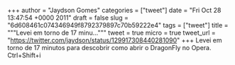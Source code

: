
+++
author = "Jaydson Gomes"
categories = ["tweet"]
date = "Fri Oct 28 13:47:54 +0000 2011"
draft = false
slug = "6d608461c074346949f8792379897c70b59222e4"
tags = ["tweet"]
title = """Levei em torno de 17 minu..."""
tweet = true
micro = true
tweet_url = "https://twitter.com/jaydson/status/129917308440281090"
+++
Levei em torno de 17 minutos para descobrir como abrir o DragonFly no Opera. Ctrl+Shift+i
